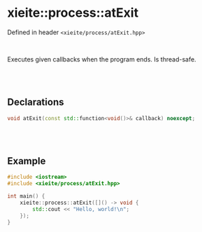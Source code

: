 # xieite::process::atExit
Defined in header `<xieite/process/atExit.hpp>`

<br/>

Executes given callbacks when the program ends. Is thread-safe.

<br/><br/>

## Declarations
```cpp
void atExit(const std::function<void()>& callback) noexcept;
```

<br/><br/>

## Example
```cpp
#include <iostream>
#include <xieite/process/atExit.hpp>

int main() {
	xieite::process::atExit([]() -> void {
		std::cout << "Hello, world!\n";
	});
}
```
